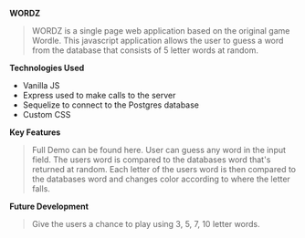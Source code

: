 **WORDZ** 
>WORDZ is a single page web application based on the original game Wordle. This javascript application allows the user to guess a word from the database that consists of 5 letter words at random. 

**Technologies Used**
* Vanilla JS 
* Express used to make calls to the server 
* Sequelize to connect to the Postgres database 
* Custom CSS 

**Key Features**
>Full Demo can be found here.
>User can guess any word in the input field. The users word is compared to the databases word that's returned at random. Each letter of the users word is then compared to the databases word and changes color according to where the letter falls. 

**Future Development**
>Give the users a chance to play using 3, 5, 7, 10 letter words. 
